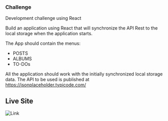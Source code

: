 ### Challenge
Development challenge using React

Build an application using React that will synchronize the API Rest to the local storage when the application starts.

The App should contain the menus:
- POSTS
- ALBUMS
- TO-DOs

All the application should work with the initially synchronized local storage data.
The API to be used is published at https://jsonplaceholder.typicode.com/

## Live Site
![Link](react-api-challenge.netlify.app/)
